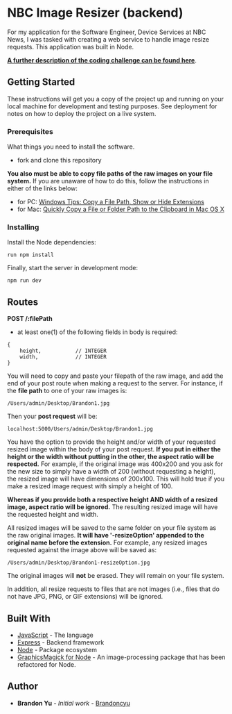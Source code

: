 # NBC Image Resizer (backend)

For my application for the Software Engineer, Device Services at NBC News, I was tasked with creating a web service to handle image resize requests. This application was built in Node.

**[A further description of the coding challenge can be found here](./NBC-News-Digital-Code-Challenge.pdf)**.

## Getting Started

These instructions will get you a copy of the project up and running on your local machine for development and testing purposes. See deployment for notes on how to deploy the project on a live system.

### Prerequisites

What things you need to install the software.

* fork and clone this repository

**You also must be able to copy file paths of the raw images on your file system.** If you are unaware of how to do this, follow the instructions in either of the links below:

* for PC: [Windows Tips: Copy a File Path, Show or Hide Extensions](https://www.pcworld.com/article/251406/windows_tips_copy_a_file_path_show_or_hide_extensions.html)
* for Mac: [Quickly Copy a File or Folder Path to the Clipboard in Mac OS X](http://osxdaily.com/2013/06/19/copy-file-folder-path-mac-os-x/)


### Installing

Install the Node dependencies:

```shell
run npm install
```


Finally, start the server in development mode:

```shell
npm run dev
```

## Routes

**POST /:filePath**
- at least one(1) of the following fields in body is required:
```
{
    height,           // INTEGER
    width,            // INTEGER
}
```

You will need to copy and paste your filepath of the raw image, and add the end of your post route when making a request to the server. For instance, if the **file path** to one of your raw images is:

```
/Users/admin/Desktop/Brandon1.jpg
```

Then your **post request** will be:

```
localhost:5000/Users/admin/Desktop/Brandon1.jpg
```

You have the option to provide the height and/or width of your requested resized image within the body of your post request. **If you put in either the height or the width without putting in the other, the aspect ratio will be respected.** For example, if the original image was 400x200 and you ask for the new size to simply have a width of 200 (without requesting a height), the resized image will have dimensions of 200x100. This will hold true if you make a resized image request with simply a height of 100.

**Whereas if you provide both a respective height AND width of a resized image, aspect ratio will be ignored.** The resulting resized image will have the requested height and width.

All resized images will be saved to the same folder on your file system as the raw original images. **It will have '-resizeOption' appended to the original name before the extension.** For example, any resized images requested against the image above will be saved as:

```
/Users/admin/Desktop/Brandon1-resizeOption.jpg
```

The original images will **not** be erased. They will remain on your file system.

In addition, all resize requests to files that are not images (i.e., files that do not have JPG, PNG, or GIF extensions) will be ignored.

## Built With

* [JavaScript](https://www.javascript.com/) - The language
* [Express](http://expressjs.com/) - Backend framework
* [Node](https://nodejs.org/en/) - Package ecosystem
* [GraphicsMagick for Node](https://github.com/aheckmann/gm) - An image-processing package that has been refactored for Node.

## Author

* **Brandon Yu** - *Initial work* - [Brandoncyu](https://github.com/Brandoncyu)

